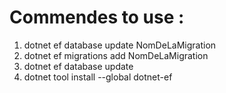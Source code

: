 # Commendes to use :
1) dotnet ef database update NomDeLaMigration
2) dotnet ef migrations add NomDeLaMigration
3) dotnet ef database update
4) dotnet tool install --global dotnet-ef

